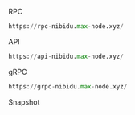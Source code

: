 RPC
```python
https://rpc-nibidu.max-node.xyz/
```
API
```python
https://api-nibidu.max-node.xyz/
````
gRPC
```python
https://grpc-nibidu.max-node.xyz/
```

Snapshot
